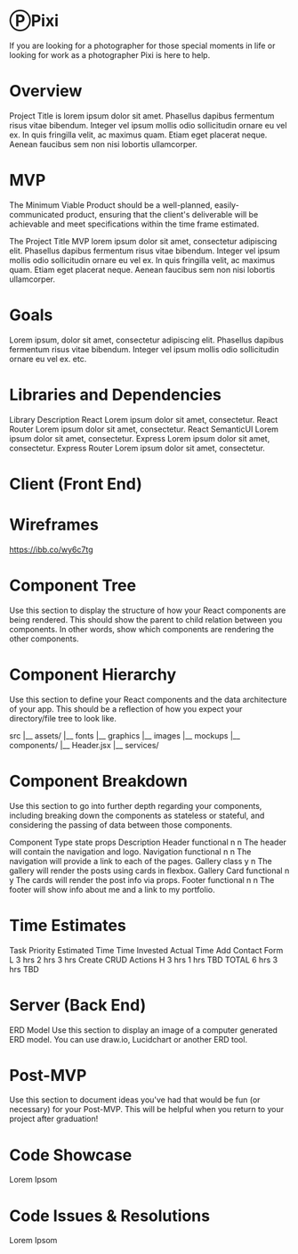 # ⓅPixi
If you are looking for a photographer for those special moments in life or looking for work as a photographer Pixi is here to help.

# Overview
Project Title is lorem ipsum dolor sit amet. Phasellus dapibus fermentum risus vitae bibendum. Integer vel ipsum mollis odio sollicitudin ornare eu vel ex. In quis fringilla velit, ac maximus quam. Etiam eget placerat neque. Aenean faucibus sem non nisi lobortis ullamcorper.


# MVP
The Minimum Viable Product should be a well-planned, easily-communicated product, ensuring that the client's deliverable will be achievable and meet specifications within the time frame estimated.

The Project Title MVP lorem ipsum dolor sit amet, consectetur adipiscing elit. Phasellus dapibus fermentum risus vitae bibendum. Integer vel ipsum mollis odio sollicitudin ornare eu vel ex. In quis fringilla velit, ac maximus quam. Etiam eget placerat neque. Aenean faucibus sem non nisi lobortis ullamcorper.


# Goals
Lorem ipsum, dolor sit amet,
consectetur adipiscing elit.
Phasellus dapibus fermentum risus vitae bibendum.
Integer vel ipsum mollis odio sollicitudin ornare eu vel ex.
etc.

# Libraries and Dependencies

Library	Description
React	Lorem ipsum dolor sit amet, consectetur.
React Router	Lorem ipsum dolor sit amet, consectetur.
React SemanticUI	Lorem ipsum dolor sit amet, consectetur.
Express	Lorem ipsum dolor sit amet, consectetur.
Express Router	Lorem ipsum dolor sit amet, consectetur.

# Client (Front End)
# Wireframes

https://ibb.co/wy6c7tg

# Component Tree
Use this section to display the structure of how your React components are being rendered. This should show the parent to child relation between you components. In other words, show which components are rendering the other components.

# Component Hierarchy
Use this section to define your React components and the data architecture of your app. This should be a reflection of how you expect your directory/file tree to look like.


src
|__ assets/
      |__ fonts
      |__ graphics
      |__ images
      |__ mockups
|__ components/
      |__ Header.jsx
|__ services/

# Component Breakdown
Use this section to go into further depth regarding your components, including breaking down the components as stateless or stateful, and considering the passing of data between those components.

Component	Type	state	props	Description
Header	functional	n	n	The header will contain the navigation and logo.
Navigation	functional	n	n	The navigation will provide a link to each of the pages.
Gallery	class	y	n	The gallery will render the posts using cards in flexbox.
Gallery Card	functional	n	y	The cards will render the post info via props.
Footer	functional	n	n	The footer will show info about me and a link to my portfolio.


# Time Estimates

Task	Priority	Estimated Time	Time Invested	Actual Time
Add Contact Form	L	3 hrs	2 hrs	3 hrs
Create CRUD Actions	H	3 hrs	1 hrs	TBD
TOTAL		6 hrs	3 hrs	TBD


# Server (Back End)
ERD Model
Use this section to display an image of a computer generated ERD model. You can use draw.io, Lucidchart or another ERD tool.


# Post-MVP
Use this section to document ideas you've had that would be fun (or necessary) for your Post-MVP. This will be helpful when you return to your project after graduation!

# Code Showcase
Lorem Ipsom

# Code Issues & Resolutions
Lorem Ipsom